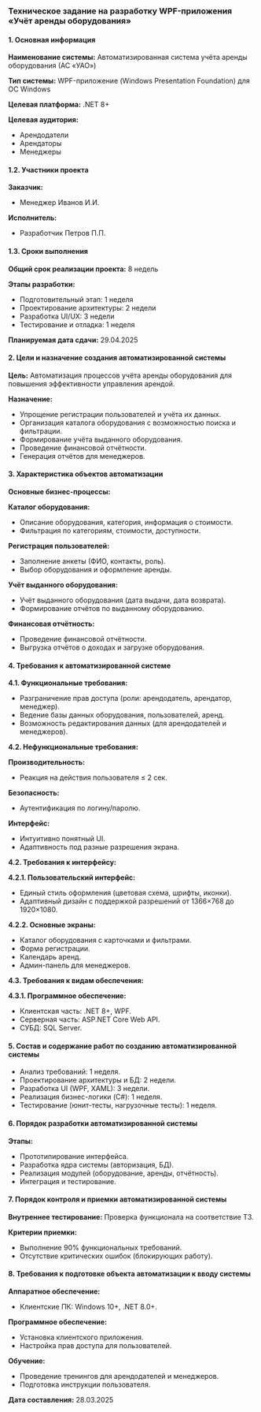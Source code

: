 ### Техническое задание на разработку WPF-приложения «Учёт аренды оборудования»

#### 1. Основная информация

**Наименование системы:** Автоматизированная система учёта аренды оборудования (АС «УАО»)

**Тип системы:** WPF-приложение (Windows Presentation Foundation) для ОС Windows

**Целевая платформа:** .NET 8+

**Целевая аудитория:**
- Арендодатели
- Арендаторы
- Менеджеры

#### 1.2. Участники проекта

**Заказчик:**
- Менеджер Иванов И.И.

**Исполнитель:**
- Разработчик Петров П.П.

#### 1.3. Сроки выполнения

**Общий срок реализации проекта:** 8 недель

**Этапы разработки:**
- Подготовительный этап: 1 неделя
- Проектирование архитектуры: 2 недели
- Разработка UI/UX: 3 недели
- Тестирование и отладка: 1 неделя

**Планируемая дата сдачи:** 29.04.2025

#### 2. Цели и назначение создания автоматизированной системы

**Цель:** Автоматизация процессов учёта аренды оборудования для повышения эффективности управления арендой.

**Назначение:**
- Упрощение регистрации пользователей и учёта их данных.
- Организация каталога оборудования с возможностью поиска и фильтрации.
- Формирование учёта выданного оборудования.
- Проведение финансовой отчётности.
- Генерация отчётов для менеджеров.

#### 3. Характеристика объектов автоматизации

**Основные бизнес-процессы:**

**Каталог оборудования:**
- Описание оборудования, категория, информация о стоимости.
- Фильтрация по категориям, стоимости, доступности.

**Регистрация пользователей:**
- Заполнение анкеты (ФИО, контакты, роль).
- Выбор оборудования и оформление аренды.

**Учёт выданного оборудования:**
- Учёт выданного оборудования (дата выдачи, дата возврата).
- Формирование отчётов по выданному оборудованию.

**Финансовая отчётность:**
- Проведение финансовой отчётности.
- Выгрузка отчётов о доходах и загрузке оборудования.

#### 4. Требования к автоматизированной системе

**4.1. Функциональные требования:**
- Разграничение прав доступа (роли: арендодатель, арендатор, менеджер).
- Ведение базы данных оборудования, пользователей, аренд.
- Возможность редактирования данных (для арендодателей и менеджеров).

**4.2. Нефункциональные требования:**

**Производительность:**
- Реакция на действия пользователя ≤ 2 сек.

**Безопасность:**
- Аутентификация по логину/паролю.

**Интерфейс:**
- Интуитивно понятный UI.
- Адаптивность под разные разрешения экрана.

**4.2. Требования к интерфейсу:**

**4.2.1. Пользовательский интерфейс:**
- Единый стиль оформления (цветовая схема, шрифты, иконки).
- Адаптивный дизайн с поддержкой разрешений от 1366×768 до 1920×1080.

**4.2.2. Основные экраны:**
- Каталог оборудования с карточками и фильтрами.
- Форма регистрации.
- Календарь аренд.
- Админ-панель для менеджеров.

**4.3. Требования к видам обеспечения:**

**4.3.1. Программное обеспечение:**
- Клиентская часть: .NET 8+, WPF.
- Серверная часть: ASP.NET Core Web API.
- СУБД: SQL Server.

#### 5. Состав и содержание работ по созданию автоматизированной системы

- Анализ требований: 1 неделя.
- Проектирование архитектуры и БД: 2 недели.
- Разработка UI (WPF, XAML): 3 недели.
- Реализация бизнес-логики (C#): 1 неделя.
- Тестирование (юнит-тесты, нагрузочные тесты): 1 неделя.

#### 6. Порядок разработки автоматизированной системы

**Этапы:**
- Прототипирование интерфейса.
- Разработка ядра системы (авторизация, БД).
- Реализация модулей (оборудование, аренды, отчётность).
- Интеграция и тестирование.

#### 7. Порядок контроля и приемки автоматизированной системы

**Внутреннее тестирование:** Проверка функционала на соответствие ТЗ.

**Критерии приемки:**
- Выполнение 90% функциональных требований.
- Отсутствие критических ошибок (блокирующих работу).

#### 8. Требования к подготовке объекта автоматизации к вводу системы

**Аппаратное обеспечение:**
- Клиентские ПК: Windows 10+, .NET 8.0+.

**Программное обеспечение:**
- Установка клиентского приложения.
- Настройка прав доступа для пользователей.

**Обучение:**
- Проведение тренингов для арендодателей и менеджеров.
- Подготовка инструкции пользователя.

**Дата составления:** 28.03.2025

